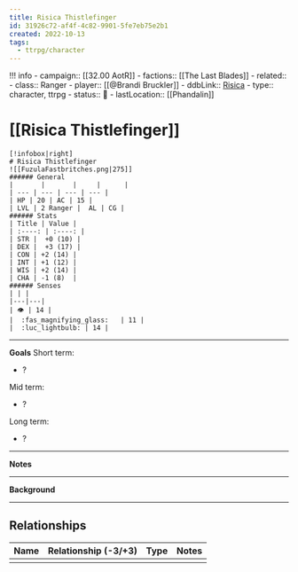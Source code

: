 ```yaml
---
title: Risica Thistlefinger
id: 31926c72-af4f-4c82-9901-5fe7eb75e2b1
created: 2022-10-13
tags:
  - ttrpg/character
---
```


!!! info
    - campaign:: [[32.00 AotR]]
    - factions:: [[The Last Blades]]
    - related:: 
    - class:: Ranger
    - player:: [[@Brandi Bruckler]]
    - ddbLink:: [Risica](https://www.dndbeyond.com/characters/63197766)
    - type:: character, ttrpg
    - status:: 💓
    - lastLocation:: [[Phandalin]]

# [[Risica Thistlefinger]]

    [!infobox|right]
    # Risica Thistlefinger
    ![[FuzulaFastbritches.png|275]]
    ###### General
    |       |       |     |      |
    | --- | --- | --- | --- |
    | HP | 20 | AC | 15 |
    | LVL | 2 Ranger |  AL | CG | 
    ###### Stats
    | Title | Value |
    | :----: | :----: |
    | STR |  +0 (10) |
    | DEX |  +3 (17) |
    | CON | +2 (14) |
    | INT | +1 (12) |
    | WIS | +2 (14) |
    | CHA | -1 (8)  |
    ###### Senses
    | | |
    |---|---|
    | 👁️ | 14 |
    |  :fas_magnifying_glass:   | 11 |
    |  :luc_lightbulb: | 14 |

---
**Goals**
Short term:
 - ?

Mid term:
- ?

Long term:
- ?
---
**Notes**

---
**Background**

---

## Relationships

| Name    | Relationship (-3/+3) | Type | Notes  |
| ------- | :------------------: | ---- | ------ |
|         |                      |      |        |  

